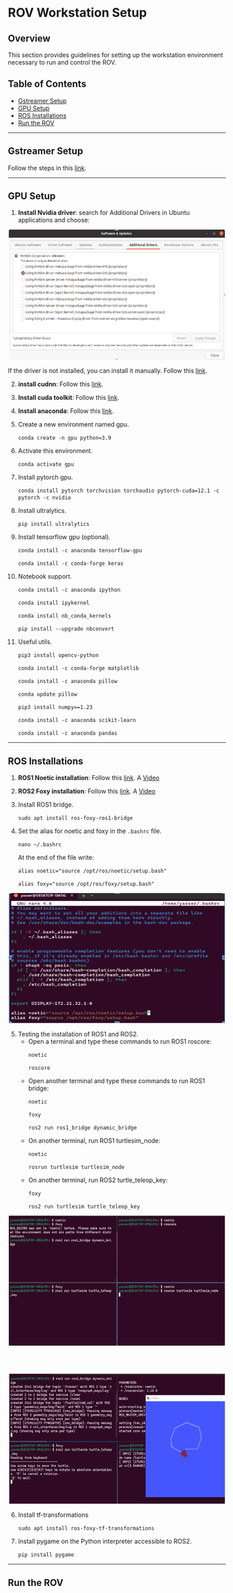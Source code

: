 # ROV Workstation Setup

## Overview
This section provides guidelines for setting up the workstation environment necessary to run and control the ROV.

## Table of Contents
- [Gstreamer Setup](#gstreamer-setup)
- [GPU Setup](#gpu-setup)
- [ROS Installations](#ros-installations)
- [Run the ROV](#run-the-rov)

___

## Gstreamer Setup
Follow the steps in this [link](https://galaktyk.medium.com/how-to-build-opencv-with-gstreamer-b11668fa09c).

___

## GPU Setup
1. **Install Nvidia driver**: search for Additional Drivers in Ubuntu applications and choose:
<p align="center">
  <img src="images/nvidia_driver.png" width="500" height="300">
</p>

If the driver is not installed, you can install it manually. Follow this [link](https://www.nvidia.com/download/index.aspx).


2. **install cudnn**: Follow this [link](https://developer.nvidia.com/cudnn-downloads?target_os=Linux&target_arch=x86_64&Distribution=Ubuntu&target_version=22.04&target_type=deb_local).


3. **Install cuda toolkit**: Follow this [link](https://developer.nvidia.com/cuda-downloads?target_os=Linux&target_arch=x86_64&Distribution=Ubuntu&target_version=22.04&target_type=deb_local).

4. **Install anaconda**: Follow this [link](https://www.anaconda.com/download/).

5. Create a new environment named gpu.
    ```
    conda create -n gpu python=3.9
    ```

6. Activate this environment.
    ```
    conda activate gpu
    ```

7. Install pytorch gpu.
    ```
    conda install pytorch torchvision torchaudio pytorch-cuda=12.1 -c pytorch -c nvidia
    ```

8. Install ultralytics.
    ```
    pip install ultralytics
    ```

9. Install tensorflow gpu (optional).
    ```
    conda install -c anaconda tensorflow-gpu
    ```
    ```
    conda install -c conda-forge keras
    ```
10. Notebook support.
    ```
    conda install -c anaconda ipython
    ```
    ```
    conda install ipykernel
    ```
    ```
    conda install nb_conda_kernels
    ```
    ```
    pip install --upgrade nbconvert
    ```

11. Useful utils.
    ```
    pip3 install opencv-python
    ```
    ```
    conda install -c conda-forge matplotlib
    ```
    ```
    conda install -c anaconda pillow
    ```
    ```
    conda update pillow
    ```
    ```
    pip3 install numpy==1.23
    ```
    ```
    conda install -c anaconda scikit-learn
    ```
    ```
    conda install -c anaconda pandas
    ```

___

## ROS Installations


1. **ROS1 Noetic installation**: Follow this [link](https://wiki.ros.org/noetic/Installation/Ubuntu). A [Video](https://www.youtube.com/watch?v=ZA7u2XPmnlo&ab_channel=RoboticsBack-End)

2. **ROS2 Foxy installation**: Follow this [link](https://docs.ros.org/en/foxy/Installation/Ubuntu-Install-Debians.html). A [Video](https://www.youtube.com/watch?v=fxRWY0j3p_U&ab_channel=RoboticsBack-End)
   
3. Install ROS1 bridge.
    ```
    sudo apt install ros-foxy-ros1-bridge
    ```
4. Set the alias for noetic and foxy in the `.bashrc` file.
    ```
    nano ~/.bashrc
    ```
    At the end of the file write:
    ```
    alias noetic="source /opt/ros/noetic/setup.bash"
    ```
    ```
    alias foxy="source /opt/ros/foxy/setup.bash"
    ```
<p align="center">
  <img src="images/bashrc.png" width="500" height="300">
</p>


5. Testing the installation of ROS1 and ROS2.
   - Open a terminal and type these commands to run ROS1 roscore:
     ```
     noetic
     ```
     ```
     roscore
     ```
   - Open another terminal and type these commands to run ROS1 bridge:
     ```
     noetic
     ```
     ```
     foxy
     ```
     ```
     ros2 run ros1_bridge dynamic_bridge
     ```
   - On another terminal, run ROS1 turtlesim_node:
     ```
     noetic
     ```
     ```
     rosrun turtlesim turtlesim_node
     ```
   - On another terminal, run ROS2 turtle_teleop_key:
     ```
     foxy
     ```
     ```
     ros2 run turtlesim turtle_teleop_key
     ```
<p align="center">
  <img src="images/turtlesim1.png" width="500" height="300">
</p>

<br> <br>

<p align="center">
  <img src="images/turtlesim2.png" width="500" height="300">
</p>


6. Install tf-transformations
    ```
    sudo apt install ros-foxy-tf-transformations
    ```
7. Install pygame on the Python interpreter accessible to ROS2.
    ```
    pip install pygame
    ```

___

## Run the ROV

